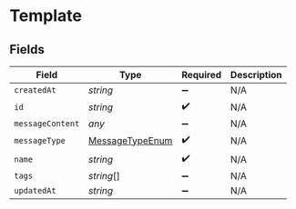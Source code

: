 # Template


## Fields

| Field                                                     | Type                                                      | Required                                                  | Description                                               |
| --------------------------------------------------------- | --------------------------------------------------------- | --------------------------------------------------------- | --------------------------------------------------------- |
| `createdAt`                                               | *string*                                                  | :heavy_minus_sign:                                        | N/A                                                       |
| `id`                                                      | *string*                                                  | :heavy_check_mark:                                        | N/A                                                       |
| `messageContent`                                          | *any*                                                     | :heavy_minus_sign:                                        | N/A                                                       |
| `messageType`                                             | [MessageTypeEnum](../../models/shared/messagetypeenum.md) | :heavy_check_mark:                                        | N/A                                                       |
| `name`                                                    | *string*                                                  | :heavy_check_mark:                                        | N/A                                                       |
| `tags`                                                    | *string*[]                                                | :heavy_minus_sign:                                        | N/A                                                       |
| `updatedAt`                                               | *string*                                                  | :heavy_minus_sign:                                        | N/A                                                       |